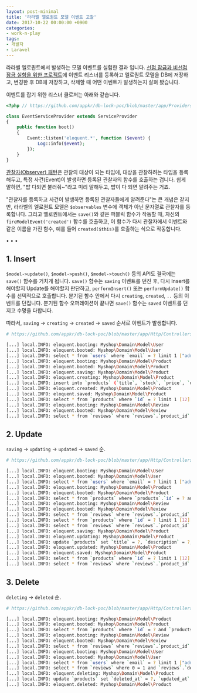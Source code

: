 ```yaml
---
layout: post-minimal
title: '라라벨 엘로퀀트 모델 이벤트 고찰'
date: 2017-10-22 00:00:00 +0900
categories:
- work-n-play
tags:
- 개발자
- Laravel
---
```


라라벨 엘로퀀트에서 발생하는 모델 이벤트를 실험한 결과 입니다. [선점 잠금과 비선점 잠금 실험을 위한 프로젝트](https://github.com/appkr/db-lock-poc)에 이벤트 리스너를 등록하고 엘로퀀트 모델을 DB에 저장하고, 변경한 후 DB에 저장하고, 삭제할 때 어떤 이벤트가 발생하는지 살펴 봤습니다.

이벤트를 잡기 위한 리스너 클로저는 아래와 같습니다.

```php
<?php // https://github.com/appkr/db-lock-poc/blob/master/app/Providers/EventServiceProvider.php

class EventServiceProvider extends ServiceProvider
{
    public function boot()
    {
        Event::listen('eloquent.*', function ($event) {
            Log::info($event);
        });
    }
}
```

[관찰자(Observer) 패턴](https://github.com/appkr/pattern/tree/master/Behavioral/Observer2)은 관찰의 대상이 되는 타입에, 대상을 관찰하려는 타입을 등록해두고, 특정 사건(Event)이 발생하면 등록된 관찰자의 함수를 호출하는 겁니다. 쉽게 말하면, "밥 다되면 불러줘~"라고 미리 말해두고, 밥이 다 되면 알려주는 거죠. 

"관찰자를 등록하고 사건이 발생하면 등록된 관찰자들에게 알려준다"는 큰 개념은 같지만, 라라벨의 엘로퀀트 모델은 `$observables` 변수에 객체가 아닌 문자열로 관찰자를 등록합니다. 그리고 엘로퀀트에서는 `save()`와 같은 퍼블릭 함수가 작동할 때, 자신의 `fireModelEvent('created')` 함수를 호출하고, 이 함수가 다시 관찰자에서 이벤트와 같은 이름을 가진 함수, 예를 들어 `created($this)`를 호출하는 식으로 작동합니다.

<!--more-->
<div class="spacer">• • •</div>

## 1. Insert

`$model->update()`, `$model->push()`, `$model->touch()` 등의 API도 결국에는 `save()` 함수를 거치게 됩니다. `save()` 함수는 `saving` 이벤트를 던진 후, 다시 Insert를 해야할지 Update를 해야할지 판단하고, `performInsert()` 또는 `performUpdate()` 함수를 선택적으로 호출합니다. 분기된 함수 안에서 다시 `creating`, `created`, `..` 등의 이벤트를 던집니다. 분기된 함수 오퍼레이션이 끝나면 `save()` 함수는 `saved` 이벤트를 던지고 수명을 다합니다.   

따라서, `saving` -> `creating` -> `created` -> `saved` 순서로 이벤트가 발생합니다. 

```bash
# https://github.com/appkr/db-lock-poc/blob/master/app/Http/Controllers/ProductController.php#L42

[...] local.INFO: eloquent.booting: Myshop\Domain\Model\User
[...] local.INFO: eloquent.booted: Myshop\Domain\Model\User
[...] local.INFO: select * from `users` where `email` = ? limit 1 ["admin@foo.com"]
[...] local.INFO: eloquent.booting: Myshop\Domain\Model\Product
[...] local.INFO: eloquent.booted: Myshop\Domain\Model\Product
[...] local.INFO: eloquent.saving: Myshop\Domain\Model\Product
[...] local.INFO: eloquent.creating: Myshop\Domain\Model\Product
[...] local.INFO: insert into `products` (`title`, `stock`, `price`, `description`, `updated_at`, `created_at`) values (?, ?, ?, ?, ?, ?) ["TEST TITLE",10,1000,"TEST DESCRIPTION","2017-10-22 10:21:53","2017-10-22 10:21:53"]
[...] local.INFO: eloquent.created: Myshop\Domain\Model\Product
[...] local.INFO: eloquent.saved: Myshop\Domain\Model\Product
[...] local.INFO: select * from `products` where `id` = ? limit 1 [12]
[...] local.INFO: eloquent.booting: Myshop\Domain\Model\Review
[...] local.INFO: eloquent.booted: Myshop\Domain\Model\Review
[...] local.INFO: select * from `reviews` where `reviews`.`product_id` in (?) and `reviews`.`deleted_at` is null [12]
```

## 2. Update

`saving` -> `updating` -> `updated` -> `saved` 순.

```bash
# https://github.com/appkr/db-lock-poc/blob/master/app/Http/Controllers/ProductController.php#L59

[...] local.INFO: eloquent.booting: Myshop\Domain\Model\User
[...] local.INFO: eloquent.booted: Myshop\Domain\Model\User
[...] local.INFO: select * from `users` where `email` = ? limit 1 ["admin@foo.com"]
[...] local.INFO: eloquent.booting: Myshop\Domain\Model\Product
[...] local.INFO: eloquent.booted: Myshop\Domain\Model\Product
[...] local.INFO: select * from `products` where `products`.`id` = ? and `products`.`deleted_at` is null limit 1 for update [12]
[...] local.INFO: eloquent.booting: Myshop\Domain\Model\Review
[...] local.INFO: eloquent.booted: Myshop\Domain\Model\Review
[...] local.INFO: select * from `reviews` where `reviews`.`product_id` in (?) and `reviews`.`deleted_at` is null [12]
[...] local.INFO: select * from `products` where `id` = ? limit 1 [12]
[...] local.INFO: select * from `reviews` where `reviews`.`product_id` in (?) and `reviews`.`deleted_at` is null [12]
[...] local.INFO: eloquent.saving: Myshop\Domain\Model\Product
[...] local.INFO: eloquent.updating: Myshop\Domain\Model\Product
[...] local.INFO: update `products` set `title` = ?, `description` = ?, `version` = ?, `updated_at` = ? where `id` = ? ["새 상품 (상품명 수정됨)","...",2,"...",12]
[...] local.INFO: eloquent.updated: Myshop\Domain\Model\Product
[...] local.INFO: eloquent.saved: Myshop\Domain\Model\Product
[...] local.INFO: select * from `products` where `id` = ? limit 1 [12]
[...] local.INFO: select * from `reviews` where `reviews`.`product_id` in (?) and `reviews`.`deleted_at` is null [12]
```

## 3. Delete

`deleting` -> `deleted` 순.

```bash
# https://github.com/appkr/db-lock-poc/blob/master/app/Http/Controllers/ProductController.php#L96

[...] local.INFO: eloquent.booting: Myshop\Domain\Model\Product
[...] local.INFO: eloquent.booted: Myshop\Domain\Model\Product
[...] local.INFO: select * from `products` where `id` = ? and `products`.`deleted_at` is null limit 1 ["12"]
[...] local.INFO: eloquent.booting: Myshop\Domain\Model\Review
[...] local.INFO: eloquent.booted: Myshop\Domain\Model\Review
[...] local.INFO: select * from `reviews` where `reviews`.`product_id` in (?) and `reviews`.`deleted_at` is null [12]
[...] local.INFO: eloquent.booting: Myshop\Domain\Model\User
[...] local.INFO: eloquent.booted: Myshop\Domain\Model\User
[...] local.INFO: select * from `users` where `email` = ? limit 1 ["admin@foo.com"]
[...] local.INFO: select * from `reviews` where 0 = 1 and `reviews`.`deleted_at` is null
[...] local.INFO: eloquent.deleting: Myshop\Domain\Model\Product
[...] local.INFO: update `products` set `deleted_at` = ?, `updated_at` = ? where `id` = ? ["...","...",12]
[...] local.INFO: eloquent.deleted: Myshop\Domain\Model\Product
```
